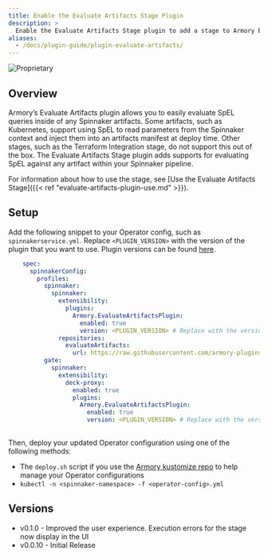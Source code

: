 ```yaml
---
title: Enable the Evaluate Artifacts Stage Plugin
description: >
  Enable the Evaluate Artifacts Stage plugin to add a stage to Armory Enterprise that makes it easy to evaluate SpEL expressions inside of Spinnaker™ artifacts.
aliases:
  - /docs/plugin-guide/plugin-evaluate-artifacts/
---
```


![Proprietary](/images/proprietary.svg)

## Overview

Armory’s Evaluate Artifacts plugin allows you to easily evaluate SpEL queries inside of any Spinnaker artifacts. Some artifacts, such as Kubernetes, support  using SpEL to read parameters from the Spinnaker context and inject them into an artifacts manifest at deploy time. Other stages, such as the Terraform Integration stage, do not support this out of the box. The Evaluate Artifacts Stage plugin adds supports for evaluating SpEL against any artifact within your Spinnaker pipeline.

For information about how to use the stage, see [Use the Evaluate Artifacts Stage]({{< ref "evaluate-artifacts-plugin-use.md" >}}).

## Setup

Add the following snippet to your Operator config, such as `spinnakerservice.yml`. Replace `<PLUGIN_VERSION>` with the version of the plugin that you want to use. Plugin versions can be found [here](#versions).

```yaml
    spec:
      spinnakerConfig:
        profiles:
          spinnaker:  
            spinnaker:
              extensibility:
                plugins:
                  Armory.EvaluateArtifactsPlugin:
                    enabled: true
                    version: <PLUGIN_VERSION> # Replace with the version you want to use
              repositories:
                evaluateArtifacts:
                  url: https://raw.githubusercontent.com/armory-plugins/evaluate-artifacts-releases/master/repositories.json
          gate:
            spinnaker:
              extensibility:
                deck-proxy:
                  enabled: true
                  plugins:
                    Armory.EvaluateArtifactsPlugin:
                      enabled: true
                      version: <PLUGIN_VERSION> # Replace with the version you want to use. Omit the 'v' when providing a version. For example, use 0.1.0, not v0.1.0
    
```

Then, deploy your updated Operator configuration using one of the following methods:

- The `deploy.sh` script if you use the [Armory kustomize repo](https://github.com/armory/spinnaker-kustomize-patches) to help manage your Operator configurations
- `kubectl -n <spinnaker-namespace> -f <operator-config>.yml​`


## Versions

- v0.1.0 - Improved the user experience. Execution errors for the stage now display in the UI
- v0.0.10 - Initial Release
